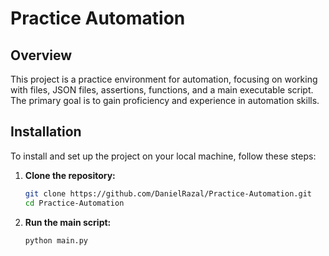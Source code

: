 # Practice Automation

## Overview

This project is a practice environment for automation, focusing on working with files, JSON files, assertions, functions, and a main executable script. The primary goal is to gain proficiency and experience in automation skills.

## Installation

To install and set up the project on your local machine, follow these steps:

1. **Clone the repository:**

    ```bash
    git clone https://github.com/DanielRazal/Practice-Automation.git
    cd Practice-Automation
    ```

2. **Run the main script:**

    ```bash
    python main.py
    ```
